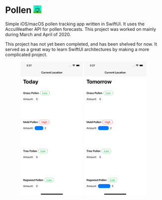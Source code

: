 # Pollen <img src="Images/Icon.png" height="25"/>

Simple iOS/macOS pollen tracking app written in SwiftUI. It uses the AccuWeather API for pollen forecasts. This project was worked on mainly during March and April of 2020.

This project has not yet been completed, and has been shelved for now. It served as a great way to learn SwiftUI architectures by making a more complicated project.

<div align="center">

<img src="Images/1.png" width="200"/>
<img src="Images/2.png" width="200"/>

</div>
